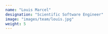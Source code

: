 ```yaml
---
name: "Louis Marcel"
designation: "Scientific Software Engineer"
image: "images/team/louis.jpg"
weight: 5
---
```

